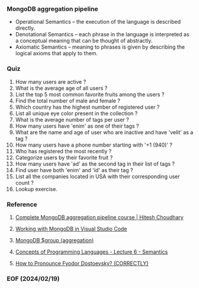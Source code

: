 ### MongoDB aggregation pipeline 

- Operational Semantics – the execution of the language is described directly. 
- Denotational Semantics – each phrase in the language is interpreted as a conceptual meaning that can be thought of abstractly. 
- Axiomatic Semantics – meaning to phrases is given by describing the logical axioms that apply to them.

### Quiz 
1. How many users are active ?
2. What is the average age of all users ?
3. List the top 5 most common favorite fruits among the users ?
4. Find the total number of male and female ?
5. Which country has the highest number of registered user ?
6. List all unique eye color present in the collection ?
7. What is the average number of tags per user ? 
8. How many users have 'enim' as one of their tags ? 
9. What are the name and age of user who are inactive and have 'velit' as a tag ? 
10. How many users have a phone number starting with '+1 (940)' ? 
11. Who has registered the most recently ? 
12. Categorize users by their favorite fruit ? 
13. How many users have 'ad' as the second tag in their list of tags ? 
14. Find user have both 'enim' and 'id' as their tag ? 
15. List all the companies located in USA with their corresponding user count ? 
16. Lookup exercise. 


### Reference
1. [Complete MongoDB aggregation pipeline course | Hitesh Choudhary](https://youtu.be/vx1C8EyTa7Y)

2. [Working with MongoDB in Visual Studio Code](https://code.visualstudio.com/docs/azure/mongodb)

3. [MongoDB $group (aggregation)](https://www.mongodb.com/docs/manual/reference/operator/aggregation/group/)

4. [Concepts of Programming Languages - Lecture 6 - Semantics
](https://faculty.ksu.edu.sa/sites/default/files/06-semantics.pdf)

5. [How to Pronounce Fyodor Dostoevsky? (CORRECTLY)](https://youtu.be/hkhVgc-YQrg)

### EOF (2024/02/19)
